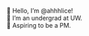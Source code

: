 👋 Hello, I’m @ahhhlice! <br>
💜 I’m an undergrad at UW. <br>
📌 Aspiring to be a PM.

<!---
ahhhlice/ahhhlice is a ✨ special ✨ repository because its `README.md` (this file) appears on your GitHub profile.
You can click the Preview link to take a look at your changes.
--->
